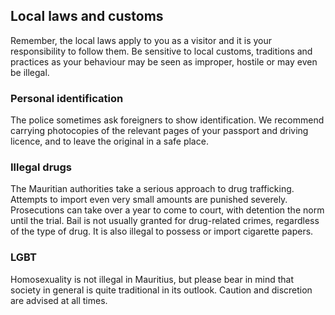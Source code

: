 ## Local laws and customs

Remember, the local laws apply to you as a visitor and it is your responsibility to follow them. Be sensitive to local customs, traditions and practices as your behaviour may be seen as improper, hostile or may even be illegal.

### **Personal identification**

The police sometimes ask foreigners to show identification. We recommend carrying photocopies of the relevant pages of your passport and driving licence, and to leave the original in a safe place.

### **Illegal drugs**

The Mauritian authorities take a serious approach to drug trafficking. Attempts to import even very small amounts are punished severely. Prosecutions can take over a year to come to court, with detention the norm until the trial. Bail is not usually granted for drug-related crimes, regardless of the type of drug. It is also illegal to possess or import cigarette papers.

### **LGBT**

Homosexuality is not illegal in Mauritius, but please bear in mind that society in general is quite traditional in its outlook. Caution and discretion are advised at all times.